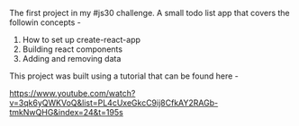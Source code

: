 The first project in my #js30 challenge. A small todo list app that covers the followin concepts -

1. How to set up create-react-app
2. Building react components
3. Adding and removing data 


This project was built using a tutorial that can be found here -

https://www.youtube.com/watch?v=3qk6yQWKVoQ&list=PL4cUxeGkcC9ij8CfkAY2RAGb-tmkNwQHG&index=24&t=195s